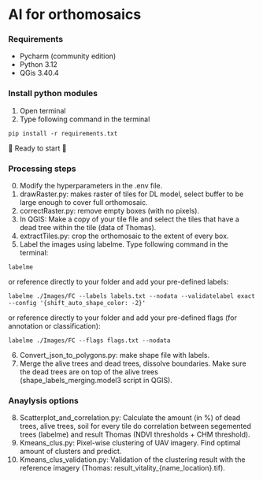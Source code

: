 # AI for orthomosaics

### Requirements
- Pycharm (community edition)
- Python 3.12
- QGis 3.40.4

### Install python modules
1. Open terminal
2. Type following command in the terminal
~~~shell
pip install -r requirements.txt
~~~

:rocket: Ready to start :rocket:

### Processing steps
0. Modify the hyperparameters in the .env file. 
1. drawRaster.py: makes raster of tiles for DL model, select buffer to be large enough to cover full orthomosaic.
2. correctRaster.py: remove empty boxes (with no pixels).
3. In QGIS: Make a copy of your tile file and select the tiles that have a dead tree within the tile (data of Thomas).
4. extractTiles.py: crop the orthomosaic to the extent of every box.
5. Label the images using labelme. Type following command in the terminal:
~~~shell
labelme 
~~~
or reference directly to your folder and add your pre-defined labels:
~~~shell
labelme ./Images/FC --labels labels.txt --nodata --validatelabel exact --config '{shift_auto_shape_color: -2}'
~~~
or reference directly to your folder and add your pre-defined flags (for annotation or classification):
~~~shell
labelme ./Images/FC --flags flags.txt --nodata
~~~

6. Convert_json_to_polygons.py: make shape file with labels.
7. Merge the alive trees and dead trees, dissolve boundaries. Make sure the dead trees are on top of the alive trees (shape_labels_merging.model3 script in QGIS). 

### Anaylysis options
8. Scatterplot_and_correlation.py: Calculate the amount (in %) of dead trees, alive trees, soil for every tile do correlation between segemented trees (labelme) and result Thomas (NDVI thresholds + CHM threshold).
9. Kmeans_clus.py: Pixel-wise clustering of UAV imagery. Find optimal amount of clusters and predict.
10. Kmeans_clus_validation.py: Validation of the clustering result with the reference imagery (Thomas: result_vitality_{name_location}.tif).

